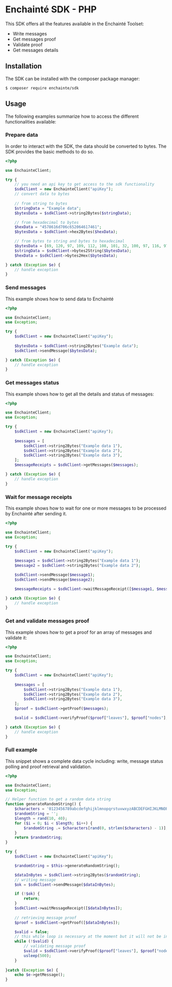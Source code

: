 # Enchainté SDK -  PHP

This SDK offers all the features available in the Enchainté Toolset:
- Write messages
- Get messages proof
- Validate proof
- Get messages details


## Installation

The SDK can be installed with the composer package manager:

```shell
$ composer require enchainte/sdk
```


## Usage

The following examples summarize how to access the different functionalities available:

### Prepare data

In order to interact with the SDK, the data should be converted to bytes. The SDK provides the basic methods to do so.


```php
<?php

use EnchainteClient;

try {
    // you need an api key to get access to the sdk functionality
    $sdkClient = new EnchainteClient("apiKey");
    // convert data to bytes
    
    // from string to bytes
    $stringData = "Example data";
    $bytesData = $sdkClient->string2Bytes($stringData);    

    // from hexadecimal to bytes
    $hexData = "4578616d706c652064617461";
    $bytesData = $sdkClient->hex2Bytes($hexData);    

    // from bytes to string and bytes to hexadecimal
    $bytesData = [69, 120, 97, 109, 112, 108, 101, 32, 100, 97, 116, 97];
    $stringData = $sdkClient->bytes2String($bytesData);    
    $hexData = $sdkClient->bytes2Hex($bytesData);    

} catch (Exception $e) {
    // handle exception
}
```

### Send messages

This example shows how to send data to Enchainté

```php
<?php

use EnchainteClient;
use Exception;

try {
    $sdkClient = new EnchainteClient("apiKey");
    
    $bytesData = $sdkClient->string2Bytes("Example data");
    $sdkClient->sendMessage($bytesData);

} catch (Exception $e) {
    // handle exception
}
```

### Get messages status

This example shows how to get all the details and status of messages:

```php
<?php

use EnchainteClient;
use Exception;

try {
    $sdkClient = new EnchainteClient("apiKey");
    
    $messages = [
        $sdkClient->string2Bytes("Example data 1"),
        $sdkClient->string2Bytes("Example data 2"),
        $sdkClient->string2Bytes("Example data 3"),
    ];
    $messageReceipts = $sdkClient->getMessages($messages);

} catch (Exception $e) {
    // handle exception
}
```

### Wait for message receipts

This example shows how to wait for one or more messages to be processed by Enchainté after sending it.

```php
<?php

use EnchainteClient;
use Exception;

try {
    $sdkClient = new EnchainteClient("apiKey");
    
    $message1 = $sdkClient->string2Bytes("Example data 1");
    $message2 = $sdkClient->string2Bytes("Example data 2");

    $sdkClient->sendMessage($message1);
    $sdkClient->sendMessage($message2);

    $messageReceipts = $sdkClient->waitMessageReceipt([$message1, $message2]);

} catch (Exception $e) {
    // handle exception
}
```


### Get and validate messages proof

This example shows how to get a proof for an array of messages and validate it:

```php
<?php

use EnchainteClient;
use Exception;

try {
    $sdkClient = new EnchainteClient("apiKey");
    
    $messages = [
        $sdkClient->string2Bytes("Example data 1"),
        $sdkClient->string2Bytes("Example data 2"),
        $sdkClient->string2Bytes("Example data 3"),
    ];
    $proof = $sdkClient->getProof($messages);

    $valid = $sdkClient->verifyProof($proof["leaves"], $proof["nodes"], $proof["depth"], $proof["bitmap"]);

} catch (Exception $e) {
    // handle exception
}
```

### Full example

This snippet shows a complete data cycle including: write, message status polling and proof retrieval and validation.

```php
<?php

use EnchainteClient;
use Exception;

// Helper function to get a random data string
function generateRandomString() {
    $characters = '0123456789abcdefghijklmnopqrstuvwxyzABCDEFGHIJKLMNOPQRSTUVWXYZ';
    $randomString = '';
    $length = rand(10, 40);
    for ($i = 0; $i < $length; $i++) {
        $randomString .= $characters[rand(0, strlen($characters) - 1)];
    }
    return $randomString;
}

try {
    $sdkClient = new EnchainteClient("apiKey");

    $randomString = $this->generateRandomString();

    $dataInBytes = $sdkClient->string2Bytes($randomString);
    // writing message
    $ok = $sdkClient->sendMessage($dataInBytes);

    if (!$ok) {
        return;
    }
    $sdkClient->waitMessageReceipt([$dataInBytes]);
    
    // retrieving message proof
    $proof = $sdkClient->getProof([$dataInBytes]);

    $valid = false;
    // this while loop is necessary at the moment but it will not be in future versions of the SDK
    while (!$valid) {
        // validating message proof
        $valid = $sdkClient->verifyProof($proof["leaves"], $proof["nodes"], $proof["depth"], $proof["bitmap"]);
        usleep(500);
    }
    
}catch (Exception $e) {
    echo $e->getMessage();
}
```